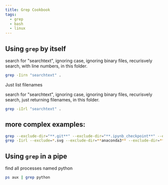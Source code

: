 ```yaml
---
title: Grep Cookbook
tags:
  - grep
  - bash
  - linux
---  
```


## Using ```grep``` by itself

search for "searchtext", ignoring case, ignoring binary files, recurisvely search, with line numbers, in this folder.

```bash
grep -Iirn "searchtext" .
```
Just list filenames

search for "searchtext", ignoring case, ignoring binary files, recurisvely search, just returning filenames, in this folder.

```bash
grep -iIrl "searchtext" .
```

## more complex examples:

```bash
grep --exclude-dir="**.git**" --exclude-dir="**.ipynb_checkpoint**" --exclude="*.png" --exclude="*.svg" -iIrn "searchtext" .
grep -Iirl --exclude=*.svg --exclude-dir=**anaconda3** --exclude-dir=**Trash** tmux ~/
```

## Using ```grep``` in a pipe

find all processes named python

```bash
ps aux | grep python
```

